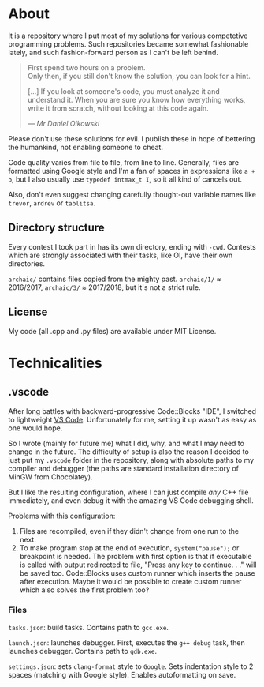 # About

It is a repository where I put most of my solutions for various competetive programming problems. Such repositories became somewhat fashionable lately, and such fashion-forward person as I can't be left behind.

> First spend two hours on a problem. \
> Only then, if you still don't know the solution, you can look for a hint.
>
> [...]
> If you look at someone's code, you must analyze it and understand it.
When you are sure you know how everything works, write it from scratch, without looking at this code again.
>
> <cite>— Mr Daniel Olkowski

Please don't use these solutions for evil. I publish these in hope of bettering the humankind, not enabling someone to cheat.

Code quality varies from file to file, from line to line. Generally, files are formatted using Google style and I'm a fan of spaces in expressions like `a + b`, but I also usually use `typedef intmax_t I`, so it all kind of cancels out.

Also, don't even suggest changing carefully thought-out variable names like `trevor`, `ardrev` or `tablitsa`.

## Directory structure

Every contest I took part in has its own directory, ending with `-cwd`. Contests which are strongly associated with their tasks, like OI, have their own directories.

`archaic/` contains files copied from the mighty past. `archaic/1/` ≈ 2016/2017, `archaic/3/` ≈ 2017/2018, but it's not a strict rule.

## License

My code (all .cpp and .py files) are available under MIT License.

# Technicalities

## .vscode

After long battles with backward-progressive Code::Blocks "IDE", I switched to lightweight [VS Code](https://code.visualstudio.com). Unfortunately for me, setting it up wasn't as easy as one would hope.

So I wrote (mainly for future me) what I did, why, and what I may need to change in the future. The difficulty of setup is also the reason I decided to just put my `.vscode` folder in the repository, along with absolute paths to my compiler and debugger (the paths are standard installation directory of MinGW from Chocolatey).

But I like the resulting configuration, where I can just compile *any* C++ file immediately, and even debug it with the amazing VS Code debugging shell.

Problems with this configuration:
1. Files are recompiled, even if they didn't change from one run to the next.
2. To make program stop at the end of execution, `system("pause");` or breakpoint is needed. The problem with first option is that if executable is called with output redirected to file, "Press any key to continue. . ." will be saved too. Code::Blocks uses custom runner which inserts the pause after execution. Maybe it would be possible to create custom runner which also solves the first problem too?

### Files

`tasks.json`: build tasks.
Contains path to `gcc.exe`.

`launch.json`: launches debugger.
First, executes the `g++ debug` task, then launches debugger.
Contains path to `gdb.exe`.

`settings.json`:
sets `clang-format` style to `Google`.
Sets indentation style to 2 spaces (matching with Google style).
Enables autoformatting on save.
